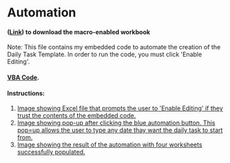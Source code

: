 # Automation

#### ([Link](https://github.com/dalealberto/Excel/blob/main/Daily%20Task%20Template%20For%20Work.xlsm)) to download the macro-enabled workbook
Note: This file contains my embedded code to automate the creation of the Daily Task Template. In order to run the code, you must click 'Enable Editing'.

#### [VBA Code](https://github.com/dalealberto/Excel/blob/main/SetDate%20VBA%20Code.txt).

#### Instructions:

1) [Image showing Excel file that prompts the user to 'Enable Editing' if they trust the contents of the embedded code.](https://github.com/dalealberto/Excel/blob/main/EnableEditing.png)
2) [Image showing pop-up after clicking the blue automation button. This pop=up allows the user to type any date thay want the daily task to start from.](https://github.com/dalealberto/Excel/blob/main/InitiatingTheAutomation.png)
3) [Image showing the result of the automation with four worksheets successfully populated.](https://github.com/dalealberto/Excel/blob/main/AutomationComplete.png)



